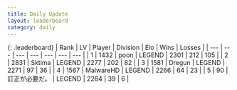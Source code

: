 ```yaml
---
title: Daily Update
layout: leaderboard
category: daily
---
```


{: .leaderboard}
| Rank | LV | Player | Division | Elo | Wins | Losses |
| --- | --- | --- | --- | --- | --- | --- |
| <span data-change="0">1</span> | 1432 | <span title="ID: 540690">poon</span> | LEGEND | <span data-change="0">2301</span> | <span data-change="0">212</span> | <span data-change="0">105</span> |
| <span data-change="0">2</span> | 2831 | <span title="ID: 353063">Sktima</span> | LEGEND | <span data-change="0">2277</span> | <span data-change="0">202</span> | <span data-change="0">82</span> |
| <span data-change="3">3</span> | 1581 | <span title="ID: 337810">Dregun</span> | LEGEND | <span data-change="16">2271</span> | <span data-change="3">97</span> | <span data-change="0">36</span> |
| <span data-change="1">4</span> | 1567 | <span title="ID: 261794">MalwareHD</span> | LEGEND | <span data-change="10">2266</span> | <span data-change="2">64</span> | <span data-change="0">23</span> |
| <span data-change="7">5</span> | 90 | <span title="ID: 754604">訂正が必要だ。</span> | LEGEND | <span data-change="30">2264</span> | <span data-change="5">39</span> | <span data-change="0">6</span> |